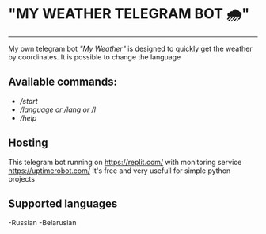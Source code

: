# **"MY WEATHER TELEGRAM BOT** 🌧" 
***************************
My own telegram bot *"My Weather"* is designed to quickly get the weather by coordinates.
It is possible to change the language

## Available commands:
- */start*
- */language or /lang or /l*
- */help*


## Hosting

This telegram bot running on <https://replit.com/> with monitoring service <https://uptimerobot.com/> It's free and very usefull for simple python projects

## Supported languages
-Russian
-Belarusian
